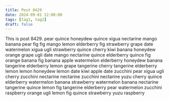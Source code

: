 ```yaml
---
title: Post 8429
date: 2024-09-01 12:00:00
tags: [tag1, tag2]
draft: false
---
```

This is post 8429.
pear
quince
honeydew
quince
xigua
nectarine
mango
banana
pear
fig
fig
mango
lemon
elderberry
fig
strawberry
grape
date
watermelon
xigua
ugli
strawberry
quince
cherry
kiwi
banana
honeydew
orange
grape
ugli
date
mango
nectarine
quince
elderberry
quince
fig
orange
banana
fig
banana
apple
watermelon
elderberry
honeydew
banana
tangerine
elderberry
lemon
grape
tangerine
cherry
tangerine
elderberry
lemon
lemon
honeydew
lemon
date
kiwi
apple
date
zucchini
pear
xigua
ugli
cherry
zucchini
nectarine
nectarine
zucchini
nectarine
yuzu
cherry
quince
elderberry
watermelon
banana
strawberry
watermelon
banana
nectarine
tangerine
quince
lemon
fig
tangerine
elderberry
pear
watermelon
zucchini
raspberry
orange
ugli
lemon
fig
quince
strawberry
yuzu
raspberry
